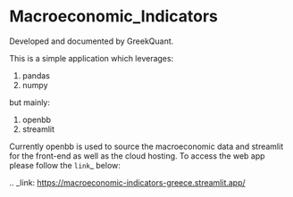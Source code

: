 # Macroeconomic_Indicators

Developed and documented by GreekQuant.

This is a simple application which leverages:
1. pandas
2. numpy

but mainly:
1. openbb
2. streamlit

Currently openbb is used to source the macroeconomic data and streamlit for the front-end as well as the cloud hosting. To access the web app please follow the `link`_ below:

.. _link: https://macroeconomic-indicators-greece.streamlit.app/

